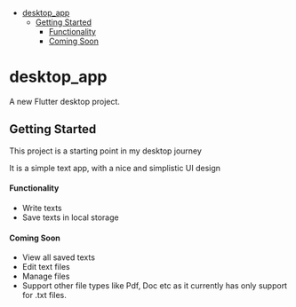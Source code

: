 - [desktop_app](#desktop_app)
  - [Getting Started](#getting-started)
      - [Functionality](#functionality)
      - [Coming Soon](#coming-soon)
  
# desktop_app

A new Flutter desktop project.

## Getting Started

This project is a starting point in my desktop journey

It is a simple text app, with a nice and simplistic UI design

#### Functionality
- Write texts
- Save texts in local storage

#### Coming Soon
- View all saved texts
- Edit text files
- Manage files 
- Support other file types like Pdf, Doc etc as it currently has only support for .txt files.